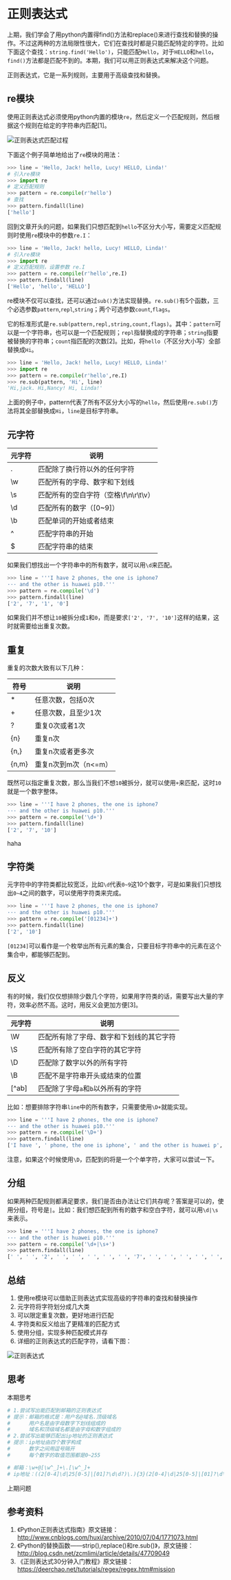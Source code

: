 # 正则表达式

上期，我们学会了用python内置得find()方法和replace()来进行查找和替换的操作。不过这两种的方法局限性很大，它们在查找时都是只能匹配特定的字符。比如下面这个查找：`string.find('Hello')`，只能匹配`Hello`，对于`HELLO`和`hello`，`find()`方法都是匹配不到的。本期，我们可以用正则表达式来解决这个问题。

正则表达式，它是一系列规则，主要用于高级查找和替换。

## re模块

使用正则表达式必须使用python内置的模块`re`，然后定义一个匹配规则，然后根据这个规则在给定的字符串内匹配[1]。

![正则表达式匹配过程](C:\Users\zhanc\OneDrive\Documents\python\13-正则表达式\正则表达式匹配过程.png)

下面这个例子简单地给出了`re`模块的用法：

```python
>>> line = 'Hello, Jack! hello, Lucy! HELLO, Linda!'
# 引入re模块
>>> import re
# 定义匹配规则
>>> pattern = re.compile(r'hello')
# 查找
>>> pattern.findall(line)
['hello']
```

回到文章开头的问题，如果我们只想匹配到`hello`不区分大小写，需要定义匹配规则时使用`re`模块中的参数`re.I`：

```python
>>> line = 'Hello, Jack! hello, Lucy! HELLO, Linda!'
# 引入re模块
>>> import re
# 定义匹配规则，设置参数 re.I
>>> pattern = re.compile(r'hello',re.I)
>>> pattern.findall(line)
['Hello', 'hello', 'HELLO']
```

re模块不仅可以查找，还可以通过`sub()`方法实现替换。`re.sub()`有5个函数，三个必选参数`pattern`,`repl`,`string`；两个可选参数`count`,`flags`。

它的标准形式是`re.sub(pattern,repl,string,count,flags)`。其中：`pattern`可以是一个字符串，也可以是一个匹配规则；`repl`指替换成的字符串；`string`指要被替换的字符串；`count`指匹配的次数[2]。比如，将`hello`（不区分大小写）全部替换成`Hi`。

```python
>>> line = 'Hello, Jack! hello, Lucy! HELLO, Linda!'
>>> import re
>>> pattern = re.compile(r'hello',re.I)
>>> re.sub(pattern, 'Hi', line)
'Hi,jack. Hi,Nancy! Hi, Linda!'
```

上面的例子中，pattern代表了所有不区分大小写的`hello`，然后使用`re.sub()`方法将其全部替换成`Hi`，`line`是目标字符串。

## 元字符

| 元字符  | 说明                      |
| ---- | ----------------------- |
| .    | 匹配除了换行符以外的任何字符          |
| \w   | 匹配所有的字母、数字和下划线          |
| \s   | 匹配所有的空白字符（空格\f\n\r\t\v） |
| \d   | 匹配所有的数字（[0~9]）          |
| \b   | 匹配单词的开始或者结束             |
| ^    | 匹配字符串的开始                |
| $    | 匹配字符串的结束                |

如果我们想找出一个字符串中的所有数字，就可以用`\d`来匹配。

```python
>>> line = '''I have 2 phones, the one is iphone7 
··· and the other is huawei p10.'''
>>> pattern = re.compile('\d')
>>> pattern.findall(line)
['2', '7', '1', '0']
```

如果我们并不想让`10`被拆分成`1`和`0`，而是要求`['2', '7', '10']`这样的结果，这时就需要给出重复次数。

## 重复

重复的次数大致有以下几种：

| 符号    | 说明            |
| ----- | ------------- |
| *     | 任意次数，包括0次     |
| +     | 任意次数，且至少1次    |
| ?     | 重复0次或者1次      |
| {n}   | 重复n次          |
| {n,}  | 重复n次或者更多次     |
| {n,m} | 重复n次到m次（n<=m） |

既然可以指定重复次数，那么当我们不想`10`被拆分，就可以使用`+`来匹配，这时`10`就是一个数字整体。

```python
>>> line = '''I have 2 phones, the one is iphone7 
··· and the other is huawei p10.'''
>>> pattern = re.compile('\d+')
>>> pattern.findall(line)
['2', '7', '10']
```

haha 

## 字符类

元字符中的字符类都比较宽泛，比如`\d`代表`0~9`这10个数字，可是如果我们只想找出`0~4`之间的数字，可以使用字符类来完成。

```python
>>> line = '''I have 2 phones, the one is iphone7 
··· and the other is huawei p10.'''
>>> pattern = re.compile('[01234]+')
>>> pattern.findall(line)
['2', '10']
```

`[01234]`可以看作是一个枚举出所有元素的集合，只要目标字符串中的元素在这个集合中，都能够匹配到。

## 反义

有的时候，我们仅仅想排除少数几个字符，如果用字符类的话，需要写出大量的字符，效率必然不高。这时，用反义会更加方便[3]。

| 元字符   | 说明                   |
| ----- | -------------------- |
| \W    | 匹配所有除了字母、数字和下划线的其它字符 |
| \S    | 匹配所有除了空白字符的其它字符      |
| \D    | 匹配除了数字以外的所有字符        |
| \B    | 匹配不是字符串开头或结束的位置      |
| [^ab] | 匹配除了字母`a`和`b`以外所有的字符 |

比如：想要排除字符串`line`中的所有数字，只需要使用`\D+`就能实现。

```python
>>> line = '''I have 2 phones, the one is iphone7 
··· and the other is huawei p10.'''
>>> pattern = re.compile('\D+')
>>> pattern.findall(line)
['I have ', ' phone, the one is iphone', ' and the other is huawei p', '.']
```

注意，如果这个时候使用`\D`，匹配到的将是一个个单字符，大家可以尝试一下。

## 分组

如果两种匹配规则都满足要求，我们是否由办法让它们共存呢？答案是可以的，使用分组，符号是`|`。比如：我们想匹配到所有的数字和空白字符，就可以用`\d|\s`来表示。

```python
>>> line = '''I have 2 phones, the one is iphone7 
··· and the other is huawei p10.'''
>>> pattern = re.compile('\d+|\s+')
>>> pattern.findall(line)
[' ', ' ', '2', ' ', ' ', ' ', ' ', ' ', '7', ' ', ' ', ' ', ' ', ' ', ' ', '10']
```

## 总结

1. 使用re模块可以借助正则表达式实现高级的字符串的查找和替换操作
2. 元字符将字符划分成几大类
3. 可以限定重复次数，更好地进行匹配
4. 字符类和反义给出了更精准的匹配方式
5. 使用分组，实现多种匹配模式并存
6. 详细的正则表达式的匹配字符，请看下图：

![正则表达式](C:\Users\zhanc\OneDrive\Documents\python\13-正则表达式\正则表达式.png)

## 思考

本期思考

```python
# 1.尝试写出能匹配到邮箱的正则表达式
# 提示：邮箱的格式是：用户名@域名.顶级域名
#      用户名是由字母数字下划线组成的
#      域名和顶级域名都是由字母和数字组成的
# 2.尝试写出能够匹配出ip地址的正则表达式
# 提示：ip地址由四个数字构成
#      数字之间用逗号隔开
#      每个数字的取值范围都是0~255

# 邮箱：\w+@[\w^_]+\.[\w^_]+
# ip地址：((2[0-4]\d|25[0-5]|[01]?\d\d?)\.){3}(2[0-4]\d|25[0-5]|[01]?\d\d?)
```

上期问题

## 参考资料

1. 《Python正则表达式指南》原文链接：http://www.cnblogs.com/huxi/archive/2010/07/04/1771073.html
2. 《Python的替换函数——strip(),replace()和re.sub()》，原文链接：http://blog.csdn.net/zcmlimi/article/details/47709049
3. 《正则表达式30分钟入门教程》原文链接：https://deerchao.net/tutorials/regex/regex.htm#mission

